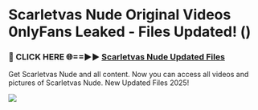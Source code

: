 # Scarletvas Nude Original Videos 0nlyFans Leaked - Files Updated! ()

<h3>🔴 CLICK HERE 🌐==►► <a href="https://tinyurl.com/2p9ay9w9" rel="nofollow">Scarletvas Nude Updated Files</a></h3>

Get Scarletvas Nude and all content. Now you can access all videos and pictures of Scarletvas Nude. New Updated Files 2025!

[![](https://i.imgur.com/KQgVmj3.gif)](https://tinyurl.com/2p9ay9w9)

